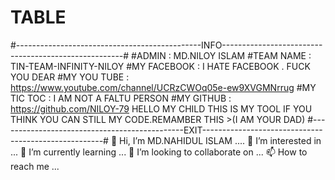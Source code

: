 # TABLE
#----------------------------------------------INFO-----------------------------------------------------#
#ADMIN       : MD.NILOY ISLAM
#TEAM NAME   : TIN-TEAM-INFINITY-NILOY
#MY FACEBOOK : I HATE FACEBOOK . FUCK YOU DEAR
#MY YOU TUBE : https://www.youtube.com/channel/UCRzCWOq05e-ew9XVGMNrrug
#MY TIC TOC  : I AM NOT A FALTU PERSON
#MY GITHUB   : https://github.com/NILOY-79
HELLO MY CHILD THIS IS MY TOOL IF YOU THINK YOU CAN STILL MY CODE.REMAMBER THIS >(I AM YOUR DAD)
#----------------------------------------------EXIT-----------------------------------------------------#
👋 Hi, I’m MD.NAHIDUL ISLAM ....
👀 I’m interested in ...
🌱 I’m currently learning ...
💞️ I’m looking to collaborate on ...
📫 How to reach me ...
